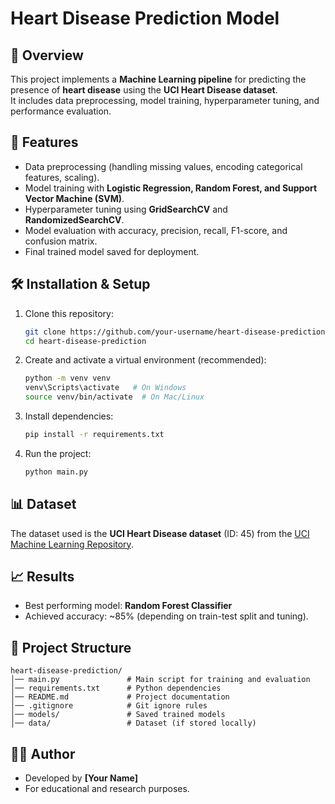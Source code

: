 # Heart Disease Prediction Model

## 📌 Overview
This project implements a **Machine Learning pipeline** for predicting the presence of **heart disease** using the **UCI Heart Disease dataset**.  
It includes data preprocessing, model training, hyperparameter tuning, and performance evaluation.

## 🚀 Features
- Data preprocessing (handling missing values, encoding categorical features, scaling).
- Model training with **Logistic Regression, Random Forest, and Support Vector Machine (SVM)**.
- Hyperparameter tuning using **GridSearchCV** and **RandomizedSearchCV**.
- Model evaluation with accuracy, precision, recall, F1-score, and confusion matrix.
- Final trained model saved for deployment.

## 🛠️ Installation & Setup
1. Clone this repository:
   ```bash
   git clone https://github.com/your-username/heart-disease-prediction.git
   cd heart-disease-prediction
   ```

2. Create and activate a virtual environment (recommended):
   ```bash
   python -m venv venv
   venv\Scripts\activate   # On Windows
   source venv/bin/activate  # On Mac/Linux
   ```

3. Install dependencies:
   ```bash
   pip install -r requirements.txt
   ```

4. Run the project:
   ```bash
   python main.py
   ```

## 📊 Dataset
The dataset used is the **UCI Heart Disease dataset** (ID: 45) from the [UCI Machine Learning Repository](https://archive.ics.uci.edu/ml/datasets/Heart+Disease).

## 📈 Results
- Best performing model: **Random Forest Classifier**
- Achieved accuracy: ~85% (depending on train-test split and tuning).

## 📂 Project Structure
```
heart-disease-prediction/
│── main.py               # Main script for training and evaluation
│── requirements.txt      # Python dependencies
│── README.md             # Project documentation
│── .gitignore            # Git ignore rules
│── models/               # Saved trained models
│── data/                 # Dataset (if stored locally)
```

## 👨‍💻 Author
- Developed by **[Your Name]**  
- For educational and research purposes.

